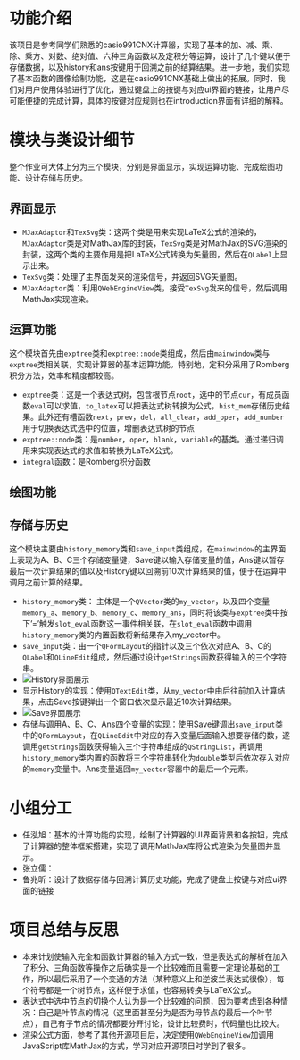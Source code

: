 # 功能介绍

该项目是参考同学们熟悉的casio991CNX计算器，实现了基本的加、减、乘、除、乘方、对数、绝对值、六种三角函数以及定积分等运算，设计了几个键以便于存储数据，以及history和ans按键用于回溯之前的结算结果。进一步地，我们实现了基本函数的图像绘制功能，这是在casio991CNX基础上做出的拓展。同时，我们对用户使用体验进行了优化，通过键盘上的按键与对应ui界面的链接，让用户尽可能便捷的完成计算，具体的按键对应规则也在introduction界面有详细的解释。

# 模块与类设计细节
整个作业可大体上分为三个模块，分别是界面显示，实现运算功能、完成绘图功能、设计存储与历史。

## 界面显示
- `MJaxAdaptor`和`TexSvg`类：这两个类是用来实现LaTeX公式的渲染的，`MJaxAdaptor`类是对MathJax库的封装，`TexSvg`类是对MathJax的SVG渲染的封装，这两个类的主要作用是把LaTeX公式转换为矢量图，然后在`QLabel`上显示出来。
- `TexSvg`类：处理了主界面发来的渲染信号，并返回SVG矢量图。
- `MJaxAdaptor`类：利用`QWebEngineView`类，接受`TexSvg`发来的信号，然后调用MathJax实现渲染。

## 运算功能
这个模块首先由`exptree`类和`exptree::node`类组成，然后由`mainwindow`类与`exptree`类相关联，实现计算器的基本运算功能。特别地，定积分采用了Romberg积分方法，效率和精度都较高。

- `exptree`类：这是一个表达式树，包含根节点`root`，选中的节点`cur`，有成员函数`eval`可以求值，`to_latex`可以把表达式树转换为公式，`hist_mem`存储历史结果。此外还有槽函数`next`，`prev`，`del`，`all_clear`，`add_oper`，`add_number`用于切换表达式选中的位置，增删表达式树的节点
- `exptree::node`类：是`number`，`oper`，`blank`，`variable`的基类。通过递归调用来实现表达式的求值和转换为LaTeX公式。
- `integral`函数：是Romberg积分函数

## 绘图功能

## 存储与历史
这个模块主要由`history_memory`类和`save_input`类组成，在`mainwindow`的主界面上表现为A、B、C三个存储变量键，Save键以输入存储变量的值，Ans键以暂存最后一次计算结果的值以及History键以回溯前10次计算结果的值，便于在运算中调用之前计算的结果。

- `history_memory`类：
主体是一个`QVector`类的`my_vector`，以及四个变量`memory_a`、`memory_b`、`memory_c`、`memory_ans`，同时将该类与`exptree`类中按下’=’触发`slot_eval`函数这一事件相关联，在`slot_eval`函数中调用`history_memory`类的内置函数将新结果存入my_vector中。
- `save_input`类：由一个`QFormLayout`的指针以及三个依次对应A、B、C的`QLabel`和`QLineEdit`组成，然后通过设计`getStrings`函数获得输入的三个字符串。
- ![History界面展示](https://github.com/Flying-dragon-boxing/My991CNX/blob/main/pictures/History%E7%95%8C%E9%9D%A2%E5%B1%95%E7%A4%BA.png)
- 显示History的实现：使用`QTextEdit`类，从`my_vector`中由后往前加入计算结果，点击Save按键弹出一个窗口依次显示最近10次计算结果。
- ![Save界面展示](https://github.com/Flying-dragon-boxing/My991CNX/blob/main/pictures/Save界面展示.png)
- 存储与调用A、B、C、Ans四个变量的实现：使用Save键调出`save_input`类中的`QFormLayout`，在`QLineEdit`中对应的存入变量后面输入想要存储的数，遂调用`getStrings`函数获得输入三个字符串组成的`QStringList`，再调用`history_memory`类内置的函数将三个字符串转化为`double`类型后依次存入对应的`memory`变量中。Ans变量返回`my_vector`容器中的最后一个元素。

# 小组分工
- 任泓旭：基本的计算功能的实现，绘制了计算器的UI界面背景和各按钮，完成了计算器的整体框架搭建，实现了调用MathJax库将公式渲染为矢量图并显示。
- 张立儒：
- 鲁兆昕：设计了数据存储与回溯计算历史功能，完成了键盘上按键与对应ui界面的链接

# 项目总结与反思
* 本来计划使输入完全和函数计算器的输入方式一致，但是表达式的解析在加入了积分、三角函数等操作之后确实是一个比较难而且需要一定理论基础的工作，所以最后采用了一个变通的方法（某种意义上和逆波兰表达式很像），每个符号都是一个树节点，这样便于求值，也容易转换与LaTeX公式。* 表达式中选中节点的切换个人认为是一个比较难的问题，因为要考虑到各种情况：自己是叶节点的情况（这里面甚至分为是否为母节点的最后一个叶节点），自己有子节点的情况都要分开讨论，设计比较费时，代码量也比较大。
* 渲染公式方面，参考了其他开源项目后，决定使用`QWebEngineView`加调用JavaScript库MathJax的方式，学习对应开源项目时学到了很多。

